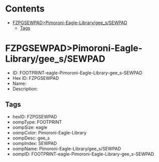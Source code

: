 



Contents
========

* [FZPGSEWPAD>Pimoroni-Eagle-Library/gee_s/SEWPAD](#fzpgsewpadpimoroni-eagle-librarygee_ssewpad)
	* [Tags](#tags)

# FZPGSEWPAD>Pimoroni-Eagle-Library/gee_s/SEWPAD

- ID: FOOTPRINT-eagle-Pimoroni-Eagle-Library-gee_s-SEWPAD
- Hex ID: FZPGSEWPAD
- Name: 
- Description: 

## Tags

- hexID: FZPGSEWPAD
- oompType: FOOTPRINT
- oompSize: eagle
- oompColor: Pimoroni-Eagle-Library
- oompDesc: gee_s
- oompIndex: SEWPAD
- oompName: Pimoroni-Eagle-Library/gee_s/SEWPAD
- oompID: FOOTPRINT-eagle-Pimoroni-Eagle-Library-gee_s-SEWPAD
